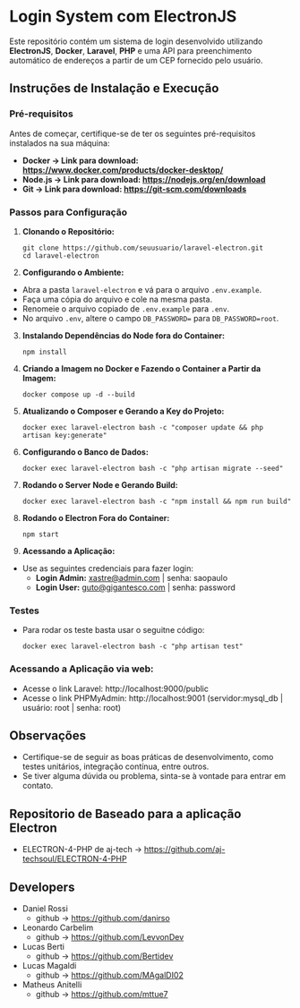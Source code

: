 # Login System com ElectronJS

Este repositório contém um sistema de login desenvolvido utilizando **ElectronJS**, **Docker**, **Laravel**, **PHP** e uma API para preenchimento automático de endereços a partir de um CEP fornecido pelo usuário.

## Instruções de Instalação e Execução

### Pré-requisitos

Antes de começar, certifique-se de ter os seguintes pré-requisitos instalados na sua máquina:

- **Docker -> Link para download: https://www.docker.com/products/docker-desktop/** 
- **Node.js -> Link para download: https://nodejs.org/en/download**
- **Git -> Link para download: https://git-scm.com/downloads**

### Passos para Configuração

1. **Clonando o Repositório:**
   ```
   git clone https://github.com/seuusuario/laravel-electron.git
   cd laravel-electron
   ```


2. **Configurando o Ambiente:**

- Abra a pasta `laravel-electron` e vá para o arquivo `.env.example`.
- Faça uma cópia do arquivo e cole na mesma pasta.
- Renomeie o arquivo copiado de `.env.example` para `.env`.
- No arquivo `.env`, altere o campo `DB_PASSWORD=` para `DB_PASSWORD=root`.

3. **Instalando Dependências do Node fora do Container:**
   ```
   npm install
   ```

4. **Criando a Imagem no Docker e Fazendo o Container a Partir da Imagem:**
   ```
   docker compose up -d --build
   ```

5. **Atualizando o Composer e Gerando a Key do Projeto:**
   ```
   docker exec laravel-electron bash -c "composer update && php artisan key:generate"
   ```

6. **Configurando o Banco de Dados:**
   ```
   docker exec laravel-electron bash -c "php artisan migrate --seed"
   ```

7. **Rodando o Server Node e Gerando Build:**
   ```
   docker exec laravel-electron bash -c "npm install && npm run build"
   ```

8. **Rodando o Electron Fora do Container:**
   ```
   npm start
   ```


9. **Acessando a Aplicação:**

- Use as seguintes credenciais para fazer login:
  - **Login Admin:** xastre@admin.com | senha: saopaulo
  - **Login User:** guto@gigantesco.com | senha: password

### Testes
- Para rodar os teste basta usar o seguitne código:
   ```
   docker exec laravel-electron bash -c "php artisan test"
   ```

### Acessando a Aplicação via web:
- Acesse o link Laravel: http://localhost:9000/public
- Acesse o link PHPMyAdmin: http://localhost:9001 (servidor:mysql_db | usuário: root | senha: root)

## Observações

- Certifique-se de seguir as boas práticas de desenvolvimento, como testes unitários, integração contínua, entre outros.
- Se tiver alguma dúvida ou problema, sinta-se à vontade para entrar em contato.

## Repositorio de Baseado para a aplicação Electron
   - ELECTRON-4-PHP de aj-tech -> https://github.com/aj-techsoul/ELECTRON-4-PHP

## Developers
   - Daniel Rossi
     - github -> https://github.com/danirso
   - Leonardo Carbelim
     - github ->  https://github.com/LevvonDev
   - Lucas Berti
     - github -> https://github.com/Bertidev
   - Lucas Magaldi
     - github -> https://github.com/MAgalDI02
   - Matheus Anitelli
     - github -> https://github.com/mttue7

